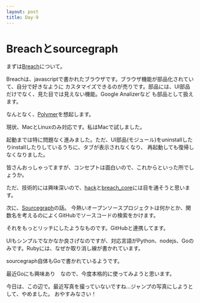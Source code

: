 ```yaml
---
layout: post
title: Day-9
---
```


# Breachとsourcegraph

まずは[Breach](http://breach.cc/)について。

Breachは、javascriptで書かれたブラウザです。ブラウザ機能が部品化されていて、自分で好きなように
カスタマイズできるのが売りです。部品には、UI部品だけでなく、見た目では見えない機能。Google Analizerなど
も部品として扱えます。

なんとなく、[Polymer](http://www.polymer-project.org/)を想起します。

現状、MacとLinuxのみ対応です。私はMacで試しました。

起動までは特に問題なく進みました。ただ、UI部品(モジュール)をuninstallしたりinstallしたりしているうちに、タブが表示されなくなり、
再起動しても復帰しなくなりました。

皆さんおっしゃってますが、コンセプトは面白いので、これからといった所でしょうか。

ただ、技術的には興味深いので、[hack](http://breach.cc/hack/)と[breach_core](https://github.com/breach/breach_core/wiki/Building-Breach-from-Source)には目を通そうと思います。


次に、[Sourcegraph](https://sourcegraph.com/)の話。
今熱いオープンソースプロジェクトは何かとか、関数名を考えるのによくGitHubでソースコードの検索をかけます。

それをもっとリッチにしたようなものです。GitHubと連携してます。

UIもシンプルでなかなか良さげなのですが、対応言語がPython、nodejs、Goのみです。Rubyには、なぜか取り消し線が書かれています。

sourcegraph自体もGoで書かれているようです。

最近Goにも興味あり　なので、今度本格的に使ってみようと思います。

今日は、この辺で。最近写真を撮っていないですね...ジャンプの写真にしようとして、やめました。
おやすみなさい！
